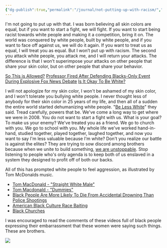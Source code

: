 ```yaml
---
{"dg-publish":true,"permalink":"/journal/not-putting-up-with-racism/","created":"Apr 14, 2023, 8:32 AM","updated":""}
---
```



I'm not going to put up with that. I was born believing all skin colors are equal, but if you want to start a fight, we will fight. If you want to start being racist towards white people and making it a competition, bring it on. The world was conquered by white people, built by white people, and if you want to face off against us, we will do it again. If you want to treat us as equal, I will treat you as equal. But I won’t put up with racism. The second you attack white people, you attack me, and I will return your attacks. The difference is that I won’t superimpose your attacks on other people that share your skin color, but on other people that share your behavior.

[So This is Allowed?](https://youtube.com/shorts/d08er8jMVQM?feature=share)
[Professor Fired After Defending Blacks-Only Event During Explosive Fox News Debate](https://www.youtube.com/watch?v=atclMRAu1No)
[Is It Okay To Be White?](https://youtu.be/ANmkeVNTWAU)

I will not apologize for my skin color, I won't be ashamed of my skin color, and I won't tolerate you bullying white people. I never thought less of anybody for their skin color in 25 years of my life, and then all of a sudden the entire world started dehumanizing white people. "[Be Less White](https://www.beaumontenterprise.com/business/article/Coca-Cola-Asks-Its-Workers-to-Be-Less-White-to-15979661.php)" they said. Tread carefully, powers that be. We've come a long way to get where we were in 2008. You do not want to  start a fight with us. What is your goal? To make us your enemy? We've treated you as a friend. We go to church with you. We go to school with you. My whole life we've worked hand-in-hand, studied together, played together, laughed together, and now you want to say I'm less valuable because I'm white? Don't you realize our battle is against the elites? They are trying to sow discord among brothers because when we unite to build something, [we are unstoppable](https://www.biblegateway.com/passage/?search=Genesis%2011:5-7&version=KJV). Stop listening to people who's only agenda is to keep both of us enslaved in a system they designed to profit off of both our backs.

All of this has prompted white people to feel aggression, as illustrated by Tom McDonalds music.

- [Tom MacDonald - "Straight White Male"](https://www.youtube.com/watch?v=omMpqbuyDdc)
- [Tom Macdonald - "Dummies"](https://youtu.be/MUfoDiX_U0w?t=122)
- [Black People Are More Likely To Die From Accidental Drowning Than Police Shootings](https://www.kjv1611only.com/video/02preaching/Sermon_Clips_Pastor_Shelley/Black_People_Are_More_Likely_To_Die_From_Accidental_Drowning_Than_Police_Shootings.mp4)
- [American Black Culture Race Baiting](https://www.kjv1611only.com/video/02preaching/Sermons_Pastor_Shelley/American_Black_Culture_Race_Baiting.mp4)
- [Black Churches](https://www.kjv1611only.com/video/02preaching/Sermons_Pastor_Shelley/Black_Churches.mp4)

I was encouraged to read the comments of these videos full of black people expressing their embarrassment that these women were saying such things. These are brothers.

![](https://i.imgur.com/5Phu7fJ.png)
